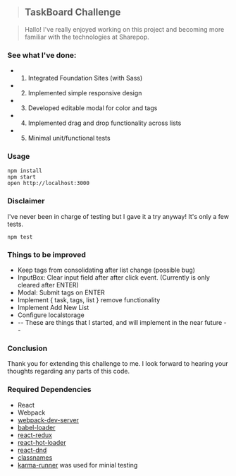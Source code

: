 >## TaskBoard Challenge

>Hallo! I've really enjoyed working on this project and becoming more familiar with the technologies at Sharepop.

### See what I've done:
* 1) Integrated Foundation Sites (with Sass)
* 2) Implemented simple responsive design
* 3) Developed editable modal for color and tags
* 4) Implemented drag and drop functionality across lists
* 5) Minimal unit/functional tests



### Usage

```
npm install
npm start
open http://localhost:3000
```


### Disclaimer

I've never been in charge of testing but I gave it a try anyway!
It's only a few tests.
```
npm test
```

### Things to be improved
* Keep tags from consolidating after list change (possible bug)
* InputBox: Clear input field after after click event. (Currently is only cleared after ENTER)
* Modal: Submit tags on ENTER
* Implement { task, tags, list } remove functionality
* Implement Add New List
* Configure localstorage
* -- These are things that I started, and will implement in the near future --

### Conclusion

Thank you for extending this challenge to me. I look forward to hearing your thoughts regarding any parts of this code.

### Required Dependencies

* React
* Webpack
* [webpack-dev-server](https://github.com/webpack/webpack-dev-server)
* [babel-loader](https://github.com/babel/babel-loader)
* [react-redux](https://github.com/reactjs/redux)
* [react-hot-loader](https://github.com/gaearon/react-hot-loader)
* [react-dnd](https://github.com/gaearon/react-dnd)
* [classnames](https://github.com/JedWatson/classnames)
* [karma-runner](https://github.com/karma-runner/karma) was used for minial testing
